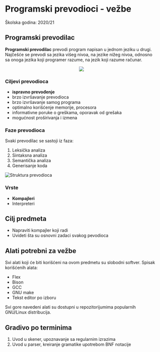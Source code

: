 # Programski prevodioci - vežbe 
Školska godina: 2020/21

<h2> Programski prevodilac </h2>

<b>Programski prevodilac</b> prevodi program napisan u jednom jeziku u drugi. Najčešće se prevodi sa jezika višeg nivoa, na jezike nižeg nivoa, odnosno sa onoga jezika koji programer razume, na jezik koji razume računar.

<p align="center">
<img src="https://binarymove.com/wp-content/uploads/2018/12/c-compiling.png">
</p>
<h3> Ciljevi prevodioca </h3>
  <ul>
  <li><b> ispravno prevođenje</b></li>
  <li>brzo izvršavanje prevodioca</li>
  <li>brzo izvršavanje samog programa </li>
  <li>optimalno korišćenje memorije, procesora </li>
  <li>informativne poruke o greškama, oporavak od grešaka </li>
  <li>mogućnost proširivanja i izmena </li>
</ul>

<h3>Faze prevodioca</h3>

Svaki prevodilac se sastoji iz faza:
<ol> 
  <li> Leksička analiza </li>
  <li> Sintaksna analiza</li>
  <li> Semantička analiza </li>
  <li> Generisanje koda </li>
 </ol>

![Struktura prevodioca](https://pediaa.com/wp-content/uploads/2018/12/Difference-Between-Phases-and-Passes-of-Compiler_Figure-1.jpg)

<h3>Vrste</h3>
<ul>
  <li><b>Kompajleri</b> </li>
  <li> Interpreteri </li>
</ul>

<h2>Cilj predmeta </h2>
<ul>
  <li>Napraviti kompajler koji radi </li>
  <li>Uvideti šta su osnovni zadaci svakog pevodioca </li>
</ul>


<h2>Alati potrebni za vežbe</h2>
  Svi alati koji će biti korišćeni na ovom predmetu su slobodni softver.
  Spisak korišćenih alata:
   <ul>
    <li>Flex</li>
    <li>Bison</li>
    <li>GCC</li>
    <li>GNU make</li>
    <li>Tekst editor po izboru</li>
   </ul>
Svi gore navedeni alati su dostupni u repozitorijumima popularnih GNU/Linux distribucija.


<h2>Gradivo po terminima</h2>
<ol> 
  <li> Uvod u skener, upoznavanje sa regularnim izrazima </li>
  <li> Uvod u parser, kreiranje gramatike upotrebom BNF notacije </li>
</ol>
